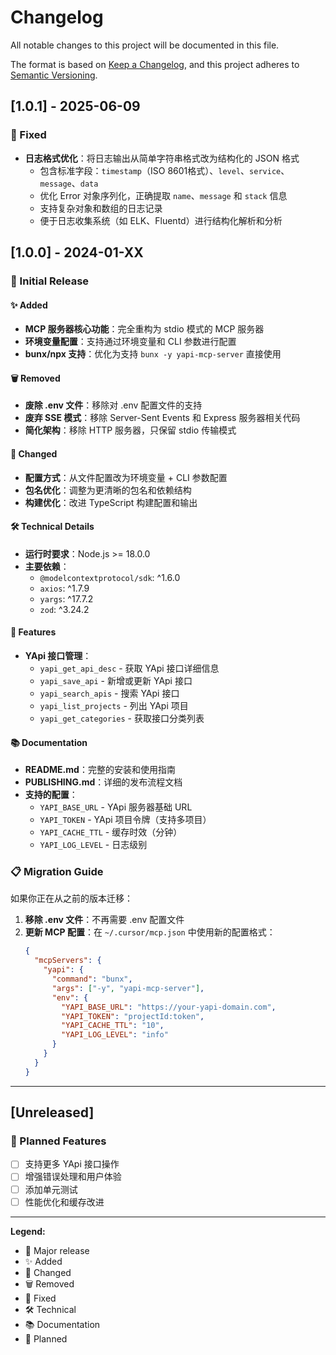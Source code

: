 # Changelog

All notable changes to this project will be documented in this file.

The format is based on [Keep a Changelog](https://keepachangelog.com/en/1.0.0/),
and this project adheres to [Semantic Versioning](https://semver.org/spec/v2.0.0.html).

## [1.0.1] - 2025-06-09

### 🐛 Fixed
- **日志格式优化**：将日志输出从简单字符串格式改为结构化的 JSON 格式
  - 包含标准字段：`timestamp`（ISO 8601格式）、`level`、`service`、`message`、`data`
  - 优化 Error 对象序列化，正确提取 `name`、`message` 和 `stack` 信息
  - 支持复杂对象和数组的日志记录
  - 便于日志收集系统（如 ELK、Fluentd）进行结构化解析和分析

## [1.0.0] - 2024-01-XX

### 🎉 Initial Release

#### ✨ Added
- **MCP 服务器核心功能**：完全重构为 stdio 模式的 MCP 服务器
- **环境变量配置**：支持通过环境变量和 CLI 参数进行配置
- **bunx/npx 支持**：优化为支持 `bunx -y yapi-mcp-server` 直接使用

#### 🗑️ Removed
- **废除 .env 文件**：移除对 .env 配置文件的支持
- **废弃 SSE 模式**：移除 Server-Sent Events 和 Express 服务器相关代码
- **简化架构**：移除 HTTP 服务器，只保留 stdio 传输模式

#### 🔧 Changed
- **配置方式**：从文件配置改为环境变量 + CLI 参数配置
- **包名优化**：调整为更清晰的包名和依赖结构
- **构建优化**：改进 TypeScript 构建配置和输出

#### 🛠️ Technical Details
- **运行时要求**：Node.js >= 18.0.0
- **主要依赖**：
  - `@modelcontextprotocol/sdk`: ^1.6.0
  - `axios`: ^1.7.9  
  - `yargs`: ^17.7.2
  - `zod`: ^3.24.2

#### 🌟 Features
- **YApi 接口管理**：
  - `yapi_get_api_desc` - 获取 YApi 接口详细信息
  - `yapi_save_api` - 新增或更新 YApi 接口
  - `yapi_search_apis` - 搜索 YApi 接口
  - `yapi_list_projects` - 列出 YApi 项目
  - `yapi_get_categories` - 获取接口分类列表

#### 📚 Documentation
- **README.md**：完整的安装和使用指南
- **PUBLISHING.md**：详细的发布流程文档
- **支持的配置**：
  - `YAPI_BASE_URL` - YApi 服务器基础 URL
  - `YAPI_TOKEN` - YApi 项目令牌（支持多项目）
  - `YAPI_CACHE_TTL` - 缓存时效（分钟）
  - `YAPI_LOG_LEVEL` - 日志级别

### 📋 Migration Guide

如果你正在从之前的版本迁移：

1. **移除 .env 文件**：不再需要 .env 配置文件
2. **更新 MCP 配置**：在 `~/.cursor/mcp.json` 中使用新的配置格式：
   ```json
   {
     "mcpServers": {
       "yapi": {
         "command": "bunx",
         "args": ["-y", "yapi-mcp-server"],
         "env": {
           "YAPI_BASE_URL": "https://your-yapi-domain.com",
           "YAPI_TOKEN": "projectId:token",
           "YAPI_CACHE_TTL": "10",
           "YAPI_LOG_LEVEL": "info"
         }
       }
     }
   }
   ```

---

## [Unreleased]

### 🔮 Planned Features
- [ ] 支持更多 YApi 接口操作
- [ ] 增强错误处理和用户体验
- [ ] 添加单元测试
- [ ] 性能优化和缓存改进

---

**Legend:**
- 🎉 Major release
- ✨ Added
- 🔧 Changed  
- 🗑️ Removed
- 🐛 Fixed
- 🛠️ Technical
- 📚 Documentation
- 🔮 Planned 